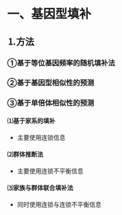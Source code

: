 # 一、基因型填补

## &#9352;方法

### &#9312;基于等位基因频率的随机填补法

### &#9313;基于基因型相似性的预测

### &#9314;基于单倍体相似性的预测

#### &#9332;基于家系的填补

* 主要使用连锁信息

#### &#9333;群体推断法

* 主要使用连锁不平衡信息

#### &#9334;家族与群体联合填补法

* 同时使用连锁与连锁不平衡信息